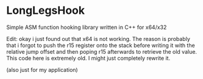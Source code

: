 # LongLegsHook
Simple ASM function hooking library written in C++ for x64/x32

Edit: okay i just found out that x64 is not working. The reason is probably that i forgot to push the r15 register onto the stack 
before writing it with the relative jump offset and then poping r15 afterwards to retrieve the old value.
 This code here is extremely old. I might just completely rewrite it.



(also just for my application)
